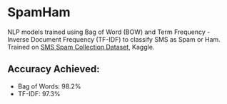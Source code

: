 # SpamHam
NLP models trained using Bag of Word (BOW) and Term Frequency - Inverse Document Frequency (TF-IDF) to classify SMS as Spam or Ham. Trained on [SMS Spam Collection Dataset](https://www.kaggle.com/datasets/uciml/sms-spam-collection-dataset), Kaggle.

## Accuracy Achieved: 
- Bag of Words: 98.2%
- TF-IDF: 97.3%
